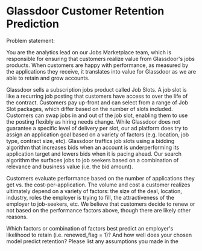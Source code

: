 # Glassdoor Customer Retention Prediction

Problem statement:

You are the analytics lead on our Jobs Marketplace team, which is responsible for ensuring that customers realize value from Glassdoor's jobs products. When customers are happy with performance, as measured by the applications they receive, it translates into value for Glassdoor as we are able to retain and grow accounts.  

Glassdoor sells a subscription jobs product called Job Slots. A job slot is like a recurring job posting that customers have access to over the life of the contract. Customers pay up-front and can select from a range of 
Job Slot packages, which differ based on the number of slots included. Customers can swap jobs in and out of the job slot, enabling them to use the posting flexibly as hiring needs change. While Glassdoor does not
guarantee a specific level of delivery per slot, our ad platform does try to assign an application goal based on a variety of factors (e.g. location, job type, contract size, etc). Glassdoor traffics job slots using a bidding 
algorithm that increases bids when an account is underperforming its application target and lowers bids when it is pacing ahead.  Our search algorithm the surfaces jobs to job seekers based on a combination of
relevance and business value (i.e. the bid amount).

Customers evaluate performance based on the number of applications they get vs. the cost-per-application. The volume and cost a customer realizes ultimately depend on a variety of factors: the size of the deal, location, industry, roles the employer is trying to fill, the attractiveness of the employer to job-seekers, etc. We believe that customers decide to renew or not based on the performance factors above, though there are likely other reasons.

Which factors or combination of factors best predict an employer's likelihood to retain (i.e. renewed_flag = 1)? And how well does your chosen model predict retention? Please list any assumptions you made in the
